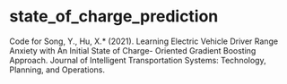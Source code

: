 # state_of_charge_prediction
Code for Song, Y., Hu, X.* (2021). Learning Electric Vehicle Driver Range Anxiety with An Initial State of Charge- Oriented Gradient Boosting Approach. Journal of Intelligent Transportation Systems: Technology, Planning, and Operations.
